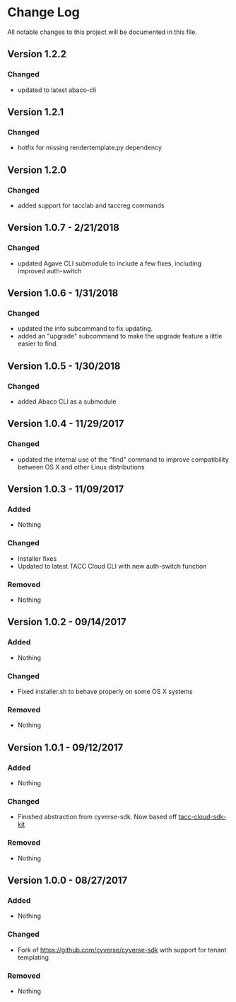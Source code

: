 # Change Log
All notable changes to this project will be documented in this file.

## Version 1.2.2
### Changed
* updated to latest abaco-cli

## Version 1.2.1
### Changed
* hotfix for missing rendertemplate.py dependency

## Version 1.2.0
### Changed
* added support for tacclab and taccreg commands

## Version 1.0.7 - 2/21/2018
### Changed
* updated Agave CLI submodule to include a few fixes, including improved auth-switch

## Version 1.0.6 - 1/31/2018
### Changed
* updated the info subcommand to fix updating.
* added an "upgrade" subcommand to make the upgrade feature a little easier to find.

## Version 1.0.5 - 1/30/2018
### Changed
* added Abaco CLI as a submodule

## Version 1.0.4 - 11/29/2017
### Changed
* updated the internal use of the "find" command to improve compatibility between OS X and other Linux distributions

## Version 1.0.3 - 11/09/2017
### Added
* Nothing

### Changed
* Installer fixes
* Updated to latest TACC Cloud CLI with new auth-switch function

### Removed
* Nothing

## Version 1.0.2 - 09/14/2017
### Added
* Nothing

### Changed
* Fixed installer.sh to behave properly on some OS X systems

### Removed
* Nothing

## Version 1.0.1 - 09/12/2017
### Added
* Nothing

### Changed
* Finished abstraction from cyverse-sdk. Now based off [tacc-cloud-sdk-kit](https://github.com/TACC/tacc-cloud-sdk-kit)

### Removed
* Nothing


## Version 1.0.0 - 08/27/2017
### Added
* Nothing

### Changed
* Fork of https://github.com/cyverse/cyverse-sdk with support for tenant templating

### Removed
* Nothing
